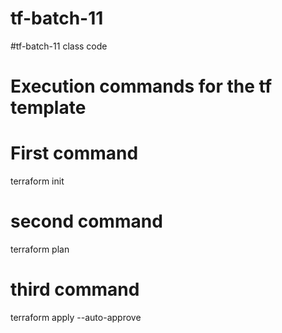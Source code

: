 # tf-batch-11
#tf-batch-11 class code
# Execution commands for the tf template
# First command
terraform init
# second command
terraform plan
# third command
terraform apply --auto-approve
